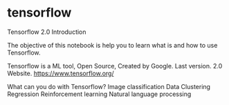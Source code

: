 # tensorflow
Tensorflow 2.0 Introduction

The objective of this notebook is help you to learn what is and how to use Tensorflow.

Tensorflow is a ML tool, Open Source, Created by Google. Last version. 2.0 Website. https://www.tensorflow.org/

What can you do with Tensorflow?
	Image classification
	Data Clustering
	Regression
	Reinforcement learning
	Natural language processing

